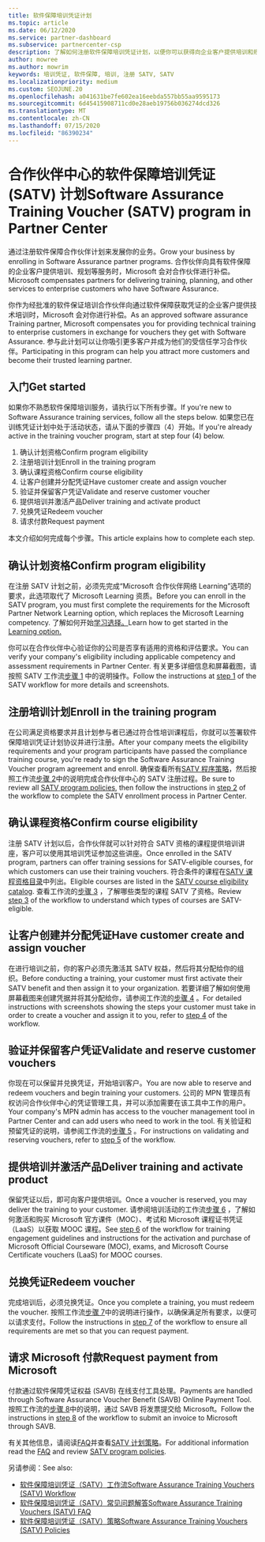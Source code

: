 ```yaml
---
title: 软件保障培训凭证计划
ms.topic: article
ms.date: 06/12/2020
ms.service: partner-dashboard
ms.subservice: partnercenter-csp
description: 了解如何注册软件保障培训凭证计划，以便你可以获得向企业客户提供培训和规划的补偿。
author: mowree
ms.author: mowrim
keywords: 培训凭证, 软件保障, 培训, 注册 SATV, SATV
ms.localizationpriority: medium
ms.custom: SEOJUNE.20
ms.openlocfilehash: a041631be7fe602ea16eebda557bb55aa9595173
ms.sourcegitcommit: 6d45415908711cd0e28aeb19756b036274dcd326
ms.translationtype: MT
ms.contentlocale: zh-CN
ms.lasthandoff: 07/15/2020
ms.locfileid: "86390234"
---
```

# <a name="software-assurance-training-voucher-satv-program-in-partner-center"></a><span data-ttu-id="0857b-104">合作伙伴中心的软件保障培训凭证 (SATV) 计划</span><span class="sxs-lookup"><span data-stu-id="0857b-104">Software Assurance Training Voucher (SATV) program in Partner Center</span></span>

<span data-ttu-id="0857b-105">通过注册软件保障合作伙伴计划来发展你的业务。</span><span class="sxs-lookup"><span data-stu-id="0857b-105">Grow your business by enrolling in Software Assurance partner programs.</span></span> <span data-ttu-id="0857b-106">合作伙伴向具有软件保障的企业客户提供培训、规划等服务时，Microsoft 会对合作伙伴进行补偿。</span><span class="sxs-lookup"><span data-stu-id="0857b-106">Microsoft compensates partners for delivering training, planning, and other services to enterprise customers who have Software Assurance.</span></span>

<span data-ttu-id="0857b-107">你作为经批准的软件保证培训合作伙伴向通过软件保障获取凭证的企业客户提供技术培训时，Microsoft 会对你进行补偿。</span><span class="sxs-lookup"><span data-stu-id="0857b-107">As an approved software assurance Training partner, Microsoft compensates you for providing technical training to enterprise customers in exchange for vouchers they get with Software Assurance.</span></span> <span data-ttu-id="0857b-108">参与此计划可以让你吸引更多客户并成为他们的受信任学习合作伙伴。</span><span class="sxs-lookup"><span data-stu-id="0857b-108">Participating in this program can help you attract more customers and become their trusted learning partner.</span></span>

## <a name="get-started"></a><span data-ttu-id="0857b-109">入门</span><span class="sxs-lookup"><span data-stu-id="0857b-109">Get started</span></span>

<span data-ttu-id="0857b-110">如果你不熟悉软件保障培训服务，请执行以下所有步骤。</span><span class="sxs-lookup"><span data-stu-id="0857b-110">If you're new to Software Assurance training services, follow all the steps below.</span></span> <span data-ttu-id="0857b-111">如果您已在训练凭证计划中处于活动状态，请从下面的步骤四（4）开始。</span><span class="sxs-lookup"><span data-stu-id="0857b-111">If you're already active in the training voucher program, start at step four (4) below.</span></span> 

1. <span data-ttu-id="0857b-112">确认计划资格</span><span class="sxs-lookup"><span data-stu-id="0857b-112">Confirm program eligibility</span></span>
2. <span data-ttu-id="0857b-113">注册培训计划</span><span class="sxs-lookup"><span data-stu-id="0857b-113">Enroll in the training program</span></span>
3. <span data-ttu-id="0857b-114">确认课程资格</span><span class="sxs-lookup"><span data-stu-id="0857b-114">Confirm course eligibility</span></span>
4. <span data-ttu-id="0857b-115">让客户创建并分配凭证</span><span class="sxs-lookup"><span data-stu-id="0857b-115">Have customer create and assign voucher</span></span>
5. <span data-ttu-id="0857b-116">验证并保留客户凭证</span><span class="sxs-lookup"><span data-stu-id="0857b-116">Validate and reserve customer voucher</span></span>
6. <span data-ttu-id="0857b-117">提供培训并激活产品</span><span class="sxs-lookup"><span data-stu-id="0857b-117">Deliver training and activate product</span></span>
7. <span data-ttu-id="0857b-118">兑换凭证</span><span class="sxs-lookup"><span data-stu-id="0857b-118">Redeem voucher</span></span>
8. <span data-ttu-id="0857b-119">请求付款</span><span class="sxs-lookup"><span data-stu-id="0857b-119">Request payment</span></span>

<span data-ttu-id="0857b-120">本文介绍如何完成每个步骤。</span><span class="sxs-lookup"><span data-stu-id="0857b-120">This article explains how to complete each step.</span></span>

## <a name="confirm-program-eligibility"></a><span data-ttu-id="0857b-121">确认计划资格</span><span class="sxs-lookup"><span data-stu-id="0857b-121">Confirm program eligibility</span></span>

<span data-ttu-id="0857b-122">在注册 SATV 计划之前，必须先完成“Microsoft 合作伙伴网络 Learning”选项的要求，此选项取代了 Microsoft Learning 资质。</span><span class="sxs-lookup"><span data-stu-id="0857b-122">Before you can enroll in the SATV program, you must first complete the requirements for the Microsoft Partner Network Learning option, which replaces the Microsoft Learning competency.</span></span> <span data-ttu-id="0857b-123">了解如何开始[学习选择。](https://partner.microsoft.com/membership/learning-partners)</span><span class="sxs-lookup"><span data-stu-id="0857b-123">Learn how to get started in the [Learning option.](https://partner.microsoft.com/membership/learning-partners)</span></span>

<span data-ttu-id="0857b-124">你可以在合作伙伴中心验证你的公司是否享有适用的资格和评估要求。</span><span class="sxs-lookup"><span data-stu-id="0857b-124">You can verify your company's eligibility including applicable competency and assessment requirements in Partner Center.</span></span> <span data-ttu-id="0857b-125">有关更多详细信息和屏幕截图，请按照 SATV 工作流[步骤 1](https://query.prod.cms.rt.microsoft.com/cms/api/am/binary/RE4s3bB) 中的说明操作。</span><span class="sxs-lookup"><span data-stu-id="0857b-125">Follow the instructions at [step 1](https://query.prod.cms.rt.microsoft.com/cms/api/am/binary/RE4s3bB) of the SATV workflow for more details and screenshots.</span></span>

## <a name="enroll-in-the-training-program"></a><span data-ttu-id="0857b-126">注册培训计划</span><span class="sxs-lookup"><span data-stu-id="0857b-126">Enroll in the training program</span></span>

<span data-ttu-id="0857b-127">在公司满足资格要求并且计划参与者已通过符合性培训课程后，你就可以签署软件保障培训凭证计划协议并进行注册。</span><span class="sxs-lookup"><span data-stu-id="0857b-127">After your company meets the eligibility requirements and your program participants have passed the compliance training course, you're ready to sign the Software Assurance Training Voucher program agreement and enroll.</span></span> <span data-ttu-id="0857b-128">确保查看所有[SATV 程序策略](https://query.prod.cms.rt.microsoft.com/cms/api/am/binary/RE3koEP)，然后按照工作流[步骤 2](https://query.prod.cms.rt.microsoft.com/cms/api/am/binary/RE4s3bB)中的说明完成合作伙伴中心的 SATV 注册过程。</span><span class="sxs-lookup"><span data-stu-id="0857b-128">Be sure to review all [SATV program policies](https://query.prod.cms.rt.microsoft.com/cms/api/am/binary/RE3koEP), then follow the instructions in [step 2](https://query.prod.cms.rt.microsoft.com/cms/api/am/binary/RE4s3bB) of the workflow to complete the SATV enrollment process in Partner Center.</span></span>


## <a name="confirm-course-eligibility"></a><span data-ttu-id="0857b-129">确认课程资格</span><span class="sxs-lookup"><span data-stu-id="0857b-129">Confirm course eligibility</span></span>
<span data-ttu-id="0857b-130">注册 SATV 计划以后，合作伙伴就可以针对符合 SATV 资格的课程提供培训讲座，客户可以使用其培训凭证参加这些讲座。</span><span class="sxs-lookup"><span data-stu-id="0857b-130">Once enrolled in the SATV program, partners can offer training sessions for SATV-eligible courses, for which customers can use their training vouchers.</span></span> <span data-ttu-id="0857b-131">符合条件的课程在[SATV 课程资格目录](https://savl-catalog.microsoft.com/)中列出。</span><span class="sxs-lookup"><span data-stu-id="0857b-131">Eligible courses are listed in the [SATV course eligibility catalog](https://savl-catalog.microsoft.com/).</span></span> <span data-ttu-id="0857b-132">查看工作流的[步骤 3](https://query.prod.cms.rt.microsoft.com/cms/api/am/binary/RE4s3bB) ，了解哪些类型的课程 SATV 了资格。</span><span class="sxs-lookup"><span data-stu-id="0857b-132">Review [step 3](https://query.prod.cms.rt.microsoft.com/cms/api/am/binary/RE4s3bB) of the workflow to understand which types of courses are SATV-eligible.</span></span>

## <a name="have-customer-create-and-assign-voucher"></a><span data-ttu-id="0857b-133">让客户创建并分配凭证</span><span class="sxs-lookup"><span data-stu-id="0857b-133">Have customer create and assign voucher</span></span>

<span data-ttu-id="0857b-134">在进行培训之前，你的客户必须先激活其 SATV 权益，然后将其分配给你的组织。</span><span class="sxs-lookup"><span data-stu-id="0857b-134">Before conducting a training, your customer must first activate their SATV benefit and then assign it to your organization.</span></span> <span data-ttu-id="0857b-135">若要详细了解如何使用屏幕截图来创建凭据并将其分配给你，请参阅工作流的[步骤 4](https://query.prod.cms.rt.microsoft.com/cms/api/am/binary/RE4s3bB) 。</span><span class="sxs-lookup"><span data-stu-id="0857b-135">For detailed instructions with screenshots showing the steps your customer must take in order to create a voucher and assign it to you, refer to [step 4](https://query.prod.cms.rt.microsoft.com/cms/api/am/binary/RE4s3bB) of the workflow.</span></span>

## <a name="validate-and-reserve-customer-vouchers"></a><span data-ttu-id="0857b-136">验证并保留客户凭证</span><span class="sxs-lookup"><span data-stu-id="0857b-136">Validate and reserve customer vouchers</span></span>

<span data-ttu-id="0857b-137">你现在可以保留并兑换凭证，开始培训客户。</span><span class="sxs-lookup"><span data-stu-id="0857b-137">You are now able to reserve and redeem vouchers and begin training your customers.</span></span> <span data-ttu-id="0857b-138">公司的 MPN 管理员有权访问合作伙伴中心的凭证管理工具，并可以添加需要在该工具中工作的用户。</span><span class="sxs-lookup"><span data-stu-id="0857b-138">Your company's MPN admin has access to the voucher management tool in Partner Center and can add users who need to work in the tool.</span></span> <span data-ttu-id="0857b-139">有关验证和预留凭证的说明，请参阅工作流的[步骤 5](https://query.prod.cms.rt.microsoft.com/cms/api/am/binary/RE4s3bB) 。</span><span class="sxs-lookup"><span data-stu-id="0857b-139">For instructions on validating and reserving vouchers, refer to [step 5](https://query.prod.cms.rt.microsoft.com/cms/api/am/binary/RE4s3bB) of the workflow.</span></span>

## <a name="deliver-training-and-activate-product"></a><span data-ttu-id="0857b-140">提供培训并激活产品</span><span class="sxs-lookup"><span data-stu-id="0857b-140">Deliver training and activate product</span></span>

<span data-ttu-id="0857b-141">保留凭证以后，即可向客户提供培训。</span><span class="sxs-lookup"><span data-stu-id="0857b-141">Once a voucher is reserved, you may deliver the training to your customer.</span></span> <span data-ttu-id="0857b-142">请参阅培训活动的工作流[步骤 6](https://query.prod.cms.rt.microsoft.com/cms/api/am/binary/RE4s3bB) ，了解如何激活和购买 Microsoft 官方课件（MOC）、考试和 Microsoft 课程证书凭证（LaaS）以获取 MOOC 课程。</span><span class="sxs-lookup"><span data-stu-id="0857b-142">See [step 6](https://query.prod.cms.rt.microsoft.com/cms/api/am/binary/RE4s3bB) of the workflow for training engagement guidelines and instructions for the activation and purchase of Microsoft Official Courseware (MOC), exams, and Microsoft Course Certificate vouchers (LaaS) for MOOC courses.</span></span>

## <a name="redeem-voucher"></a><span data-ttu-id="0857b-143">兑换凭证</span><span class="sxs-lookup"><span data-stu-id="0857b-143">Redeem voucher</span></span>

<span data-ttu-id="0857b-144">完成培训后，必须兑换凭证。</span><span class="sxs-lookup"><span data-stu-id="0857b-144">Once you complete a training, you must redeem the voucher.</span></span> <span data-ttu-id="0857b-145">按照工作流[步骤 7](https://query.prod.cms.rt.microsoft.com/cms/api/am/binary/RE4s3bB)中的说明进行操作，以确保满足所有要求，以便可以请求支付。</span><span class="sxs-lookup"><span data-stu-id="0857b-145">Follow the instructions in [step 7](https://query.prod.cms.rt.microsoft.com/cms/api/am/binary/RE4s3bB) of the workflow to ensure all requirements are met so that you can request payment.</span></span> 


## <a name="request-payment-from-microsoft"></a><span data-ttu-id="0857b-146">请求 Microsoft 付款</span><span class="sxs-lookup"><span data-stu-id="0857b-146">Request payment from Microsoft</span></span>

<span data-ttu-id="0857b-147">付款通过软件保障凭证权益 (SAVB) 在线支付工具处理。</span><span class="sxs-lookup"><span data-stu-id="0857b-147">Payments are handled through Software Assurance Voucher Benefit (SAVB) Online Payment Tool.</span></span> <span data-ttu-id="0857b-148">按照工作流的[步骤 8](https://query.prod.cms.rt.microsoft.com/cms/api/am/binary/RE4s3bB)中的说明，通过 SAVB 将发票提交给 Microsoft。</span><span class="sxs-lookup"><span data-stu-id="0857b-148">Follow the instructions in [step 8](https://query.prod.cms.rt.microsoft.com/cms/api/am/binary/RE4s3bB) of the workflow to submit an invoice to Microsoft through SAVB.</span></span> 

<span data-ttu-id="0857b-149">有关其他信息，请阅读[FAQ](https://query.prod.cms.rt.microsoft.com/cms/api/am/binary/RE3kz5o)并查看[SATV 计划策略](https://query.prod.cms.rt.microsoft.com/cms/api/am/binary/RE3koEP)。</span><span class="sxs-lookup"><span data-stu-id="0857b-149">For additional information read the [FAQ](https://query.prod.cms.rt.microsoft.com/cms/api/am/binary/RE3kz5o) and review [SATV program policies](https://query.prod.cms.rt.microsoft.com/cms/api/am/binary/RE3koEP).</span></span>

<span data-ttu-id="0857b-150">另请参阅：</span><span class="sxs-lookup"><span data-stu-id="0857b-150">See also:</span></span>

- [<span data-ttu-id="0857b-151">软件保障培训凭证（SATV）工作流</span><span class="sxs-lookup"><span data-stu-id="0857b-151">Software Assurance Training Vouchers (SATV) Workflow</span></span>](https://query.prod.cms.rt.microsoft.com/cms/api/am/binary/RE4s3bB)
- [<span data-ttu-id="0857b-152">软件保障培训凭证（SATV）常见问题解答</span><span class="sxs-lookup"><span data-stu-id="0857b-152">Software Assurance Training Vouchers (SATV) FAQ</span></span>](https://query.prod.cms.rt.microsoft.com/cms/api/am/binary/RE3kz5o)
- [<span data-ttu-id="0857b-153">软件保障培训凭证（SATV）策略</span><span class="sxs-lookup"><span data-stu-id="0857b-153">Software Assurance Training Vouchers (SATV) Policies</span></span>](https://query.prod.cms.rt.microsoft.com/cms/api/am/binary/RE3koEP)
